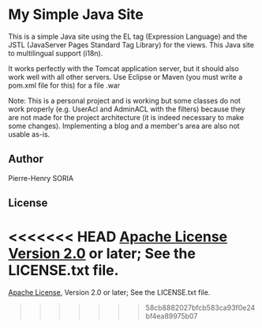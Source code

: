 # My Simple Java Site

This is a simple Java site using the EL tag (Expression Language) and the JSTL (JavaServer Pages Standard Tag Library) for the views.
This Java site to multilingual support (i18n).

It works perfectly with the Tomcat application server, but it should also work well with all other servers.
Use Eclipse or Maven (you must write a pom.xml file for this) for a file .war

Note: This is a personal project and is working but some classes do not work properly (e.g. UserAcl and AdminACL with the filters) because they are not made for the project architecture (it is indeed necessary to make some changes).
Implementing a blog and a member's area are also not usable as-is.


## Author 

Pierre-Henry SORIA


## License

<<<<<<< HEAD
[Apache License Version 2.0](http://www.apache.org/licenses/LICENSE-2.0.txt) or later; See the LICENSE.txt file.
=======
[Apache License](http://www.apache.org/licenses/LICENSE-2.0.txt), Version 2.0 or later; See the LICENSE.txt file.
>>>>>>> 58cb8882027bfcb583ca93f0e24bf4ea89975b07
